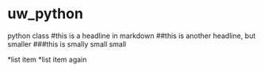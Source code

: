 uw_python
=========

python class 
#this is a headline in markdown
##this is another headline, but smaller
###this is smally small small

*list item
	*list item again